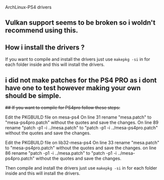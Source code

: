 ArchLinux-PS4 drivers

## Vulkan support seems to be broken so i woldn't recommend using this.

## How i install the drivers ?
If you want to compile and install the drivers just use ```makepkg -si``` in for each folder inside and this will install the drivers.

## i did not make patches for the PS4 PRO as i dont have one to test however making your own should be simple.
~~## If you want to compile for PS4pro follow these steps:~~

Edit the PKGBUILD file on mesa-ps4
On line 31 rename "mesa.patch" to "mesa-ps4pro.patch" without the quotes and save the changes.
On line 89 rename "patch -p1 -i ../mesa.patch" to "patch -p1 -i ../mesa-ps4pro.patch" without the quotes and save the changes.

Edit the PKGBUILD file on lib32-mesa-ps4
On line 33 rename "mesa.patch" to "mesa-ps4pro.patch" without the quotes and save the changes.
on line 86 rename "patch -p1 -i ../mesa.patch" to "patch -p1 -i ../mesa-ps4pro.patch" without the quotes and save the changes.

Then compile and install the drivers just use ```makepkg -si``` in for each folder inside and this will install the drivers.

